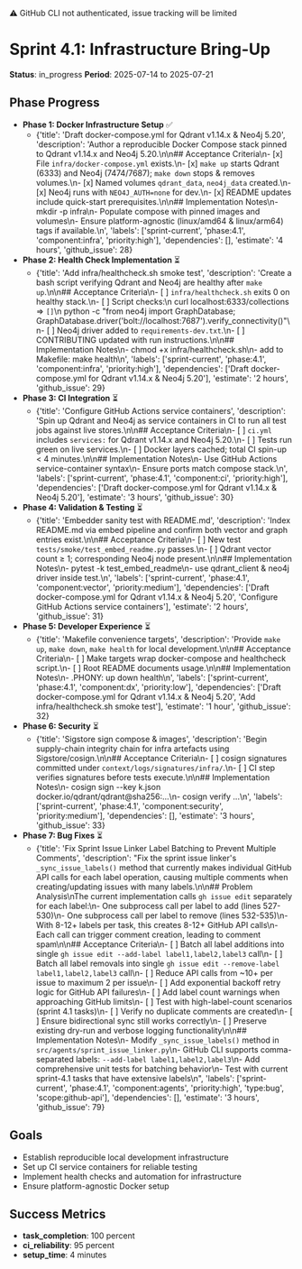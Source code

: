 ⚠️  GitHub CLI not authenticated, issue tracking will be limited
# Sprint 4.1: Infrastructure Bring-Up
**Status**: in_progress
**Period**: 2025-07-14 to 2025-07-21

## Phase Progress
- **Phase 1: Docker Infrastructure Setup** ✅
  - {'title': 'Draft docker-compose.yml for Qdrant v1.14.x & Neo4j 5.20', 'description': 'Author a reproducible Docker Compose stack pinned to Qdrant v1.14.x and Neo4j 5.20.\n\n## Acceptance Criteria\n- [x] File `infra/docker-compose.yml` exists.\n- [x] `make up` starts Qdrant (6333) and Neo4j (7474/7687); `make down` stops & removes volumes.\n- [x] Named volumes `qdrant_data`, `neo4j_data` created.\n- [x] Neo4j runs with `NEO4J_AUTH=none` for dev.\n- [x] README updates include quick-start prerequisites.\n\n## Implementation Notes\n- mkdir -p infra\n- Populate compose with pinned images and volumes\n- Ensure platform-agnostic (linux/amd64 & linux/arm64) tags if available.\n', 'labels': ['sprint-current', 'phase:4.1', 'component:infra', 'priority:high'], 'dependencies': [], 'estimate': '4 hours', 'github_issue': 28}
- **Phase 2: Health Check Implementation** ⏳
  - {'title': 'Add infra/healthcheck.sh smoke test', 'description': 'Create a bash script verifying Qdrant and Neo4j are healthy after `make up`.\n\n## Acceptance Criteria\n- [ ] `infra/healthcheck.sh` exits 0 on healthy stack.\n- [ ] Script checks:\n      curl localhost:6333/collections ⇒ `[]`\n      python -c "from neo4j import GraphDatabase; GraphDatabase.driver(\'bolt://localhost:7687\').verify_connectivity()"\n- [ ] Neo4j driver added to `requirements-dev.txt`.\n- [ ] CONTRIBUTING updated with run instructions.\n\n## Implementation Notes\n- chmod +x infra/healthcheck.sh\n- add to Makefile: make health\n', 'labels': ['sprint-current', 'phase:4.1', 'component:infra', 'priority:high'], 'dependencies': ['Draft docker-compose.yml for Qdrant v1.14.x & Neo4j 5.20'], 'estimate': '2 hours', 'github_issue': 29}
- **Phase 3: CI Integration** ⏳
  - {'title': 'Configure GitHub Actions service containers', 'description': 'Spin up Qdrant and Neo4j as service containers in CI to run all test jobs against live stores.\n\n## Acceptance Criteria\n- [ ] `ci.yml` includes `services:` for Qdrant v1.14.x and Neo4j 5.20.\n- [ ] Tests run green on live services.\n- [ ] Docker layers cached; total CI spin-up < 4 minutes.\n\n## Implementation Notes\n- Use GitHub Actions service-container syntax\n- Ensure ports match compose stack.\n', 'labels': ['sprint-current', 'phase:4.1', 'component:ci', 'priority:high'], 'dependencies': ['Draft docker-compose.yml for Qdrant v1.14.x & Neo4j 5.20'], 'estimate': '3 hours', 'github_issue': 30}
- **Phase 4: Validation & Testing** ⏳
  - {'title': 'Embedder sanity test with README.md', 'description': 'Index README.md via embed pipeline and confirm both vector and graph entries exist.\n\n## Acceptance Criteria\n- [ ] New test `tests/smoke/test_embed_readme.py` passes.\n- [ ] Qdrant vector count ≥ 1; corresponding Neo4j node present.\n\n## Implementation Notes\n- pytest -k test_embed_readme\n- use qdrant_client & neo4j driver inside test.\n', 'labels': ['sprint-current', 'phase:4.1', 'component:vector', 'priority:medium'], 'dependencies': ['Draft docker-compose.yml for Qdrant v1.14.x & Neo4j 5.20', 'Configure GitHub Actions service containers'], 'estimate': '2 hours', 'github_issue': 31}
- **Phase 5: Developer Experience** ⏳
  - {'title': 'Makefile convenience targets', 'description': 'Provide `make up`, `make down`, `make health` for local development.\n\n## Acceptance Criteria\n- [ ] Make targets wrap docker-compose and healthcheck script.\n- [ ] Root README documents usage.\n\n## Implementation Notes\n- .PHONY: up down health\n', 'labels': ['sprint-current', 'phase:4.1', 'component:dx', 'priority:low'], 'dependencies': ['Draft docker-compose.yml for Qdrant v1.14.x & Neo4j 5.20', 'Add infra/healthcheck.sh smoke test'], 'estimate': '1 hour', 'github_issue': 32}
- **Phase 6: Security** ⏳
  - {'title': 'Sigstore sign compose & images', 'description': 'Begin supply-chain integrity chain for infra artefacts using Sigstore/cosign.\n\n## Acceptance Criteria\n- [ ] cosign signatures committed under `context/logs/signatures/infra/`.\n- [ ] CI step verifies signatures before tests execute.\n\n## Implementation Notes\n- cosign sign --key k.json docker.io/qdrant/qdrant@sha256:...\n- cosign verify ...\n', 'labels': ['sprint-current', 'phase:4.1', 'component:security', 'priority:medium'], 'dependencies': [], 'estimate': '3 hours', 'github_issue': 33}
- **Phase 7: Bug Fixes** ⏳
  - {'title': 'Fix Sprint Issue Linker Label Batching to Prevent Multiple Comments', 'description': "Fix the sprint issue linker's `_sync_issue_labels()` method that currently makes individual GitHub API calls for each label operation, causing multiple comments when creating/updating issues with many labels.\n\n## Problem Analysis\nThe current implementation calls `gh issue edit` separately for each label:\n- One subprocess call per label to add (lines 527-530)\n- One subprocess call per label to remove (lines 532-535)\n- With 8-12+ labels per task, this creates 8-12+ GitHub API calls\n- Each call can trigger comment creation, leading to comment spam\n\n## Acceptance Criteria\n- [ ] Batch all label additions into single `gh issue edit --add-label label1,label2,label3` call\n- [ ] Batch all label removals into single `gh issue edit --remove-label label1,label2,label3` call\n- [ ] Reduce API calls from ~10+ per issue to maximum 2 per issue\n- [ ] Add exponential backoff retry logic for GitHub API failures\n- [ ] Add label count warnings when approaching GitHub limits\n- [ ] Test with high-label-count scenarios (sprint 4.1 tasks)\n- [ ] Verify no duplicate comments are created\n- [ ] Ensure bidirectional sync still works correctly\n- [ ] Preserve existing dry-run and verbose logging functionality\n\n## Implementation Notes\n- Modify `_sync_issue_labels()` method in `src/agents/sprint_issue_linker.py`\n- GitHub CLI supports comma-separated labels: `--add-label label1,label2,label3`\n- Add comprehensive unit tests for batching behavior\n- Test with current sprint-4.1 tasks that have extensive labels\n", 'labels': ['sprint-current', 'phase:4.1', 'component:agents', 'priority:high', 'type:bug', 'scope:github-api'], 'dependencies': [], 'estimate': '3 hours', 'github_issue': 79}

## Goals
- Establish reproducible local development infrastructure
- Set up CI service containers for reliable testing
- Implement health checks and automation for infrastructure
- Ensure platform-agnostic Docker setup

## Success Metrics
- **task_completion**: 100 percent
- **ci_reliability**: 95 percent
- **setup_time**: 4 minutes
